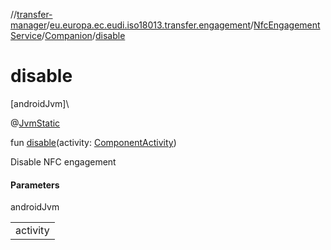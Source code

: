 //[transfer-manager](../../../../index.md)/[eu.europa.ec.eudi.iso18013.transfer.engagement](../../index.md)/[NfcEngagementService](../index.md)/[Companion](index.md)/[disable](disable.md)

# disable

[androidJvm]\

@[JvmStatic](https://kotlinlang.org/api/latest/jvm/stdlib/kotlin-stdlib/kotlin.jvm/-jvm-static/index.html)

fun [disable](disable.md)(activity: [ComponentActivity](https://developer.android.com/reference/kotlin/androidx/activity/ComponentActivity.html))

Disable NFC engagement

#### Parameters

androidJvm

| |
|---|
| activity |
